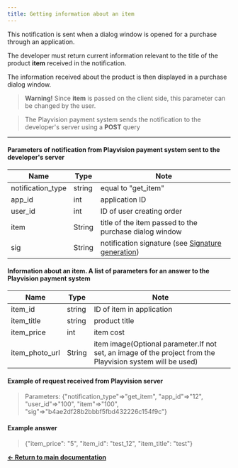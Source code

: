 ```yaml
---
title: Getting information about an item
---
```


This notification is sent when a dialog window is opened for a purchase through an application.

The developer must return current information relevant to the title of the product **item** received in the notification.

The information received about the product is then displayed in a purchase dialog window.

> **Warning!** Since **item** is passed on the client side, this parameter can be changed by the user.


> The Playvision payment system sends the notification to the developer's server using a **POST** query

----------

#### Parameters of notification from Playvision payment system sent to the developer's server

|Name               |Type |Note                                                                                                 |
|-------------------|-----|-----------------------------------------------------------------------------------------------------|
|notification_type |string|equal to "get_item"                                                                                  |
|app_id            |int   |application ID                                                                                       |
|user_id           |int   |ID of user creating order                                                                            |
|item              |String|title of the item passed to the purchase dialog window                                               |
|sig               |String|notification signature (see [Signature generation](/en/main))                                        |



#### Information about an item. A list of parameters for an answer to the Playvision payment system

|Name          |Type  |Note                                                                                                      |
|--------------|------|----------------------------------------------------------------------------------------------------------|
|item_id       |string|ID of item in application                                                                                 |
|item_title    |string|product title                                                                                             |
|item_price    |int   |item cost                                                                                                 |
|item_photo_url|String|item image(Optional parameter.If not set, an image of the project from the Playvision system will be used)|



#### Example of request received from Playvision server

> Parameters: {"notification_type"=>"get_item", "app_id"=>"12", "user_id"=>"100", "item"=>"100", "sig"=>"b4ae2df28b2bbbf5fbd432226c154f9c"}


#### Example answer

> {"item_price": "5", "item_id": "test_12", "item_title": "test"}

[**<- Return to main documentation**](/en/payment/payment.step.html)
